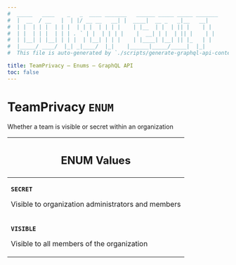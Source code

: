 ```yaml
---
#  _____   ____    _   _  ____ _______   ______ _____ _____ _______
#  |  __  / __   |  | |/ __ __   __| |  ____|  __ _   _|__   __|
#  | |  | | |  | | |  | | |  | | | |    | |__  | |  | || |    | |
#  | |  | | |  | | | . ` | |  | | | |    |  __| | |  | || |    | |
#  | |__| | |__| | | |  | |__| | | |    | |____| |__| || |_   | |
#  |_____/ ____/  |_| _|____/  |_|    |______|_____/_____|  |_|
#  This file is auto-generated by `./scripts/generate-graphql-api-content.sh`.

title: TeamPrivacy – Enums – GraphQL API
toc: false
---
```

<!-- vale off -->
<h1 class="has-pills" data-algolia-exclude>
  TeamPrivacy
  <span class="pill pill--enum pill--normal-case pill--large"><code>ENUM</code></span>
</h1>
<!-- vale on -->


Whether a team is visible or secret within an organization









<table class="responsive-table responsive-table--single-column-rows">
  <thead>
    <th>
      <h2 data-algolia-exclude>ENUM Values</h2>
    </th>
  </thead>
  <tbody>
    <tr><td><p><strong><code>SECRET</code></strong></p><p>Visible to organization administrators and members</p></td></tr><tr><td><p><strong><code>VISIBLE</code></strong></p><p>Visible to all members of the organization</p></td></tr>
  </tbody>
</table>
